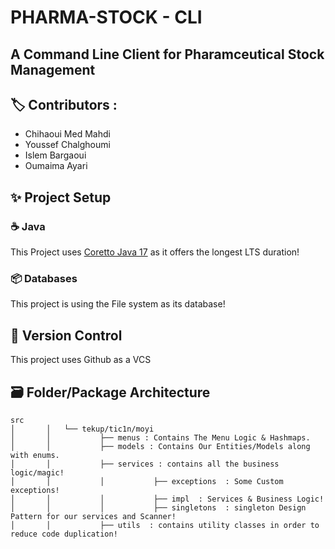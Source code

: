 # PHARMA-STOCK - CLI
## A Command Line Client for Pharamceutical Stock Management

## 🏷️ Contributors : 
 - Chihaoui Med Mahdi
 - Youssef Chalghoumi
 - Islem Bargaoui
 - Oumaima Ayari
## ✨ Project Setup

### ☕ Java
 This Project uses [Coretto Java 17](https://docs.aws.amazon.com/corretto/latest/corretto-17-ug/downloads-list.html) as it offers the longest LTS duration!

### 📦️ Databases
This project is using the File system as its database!

## 🔖 Version Control
This project uses Github as a VCS

## 🗃️ Folder/Package Architecture
```
src
│       │   └── tekup/tic1n/moyi
│       │           ├── menus : Contains The Menu Logic & Hashmaps.
│       │           ├── models : Contains Our Entities/Models along with enums.
│       │           ├── services : contains all the business logic/magic!
│       │           │           ├── exceptions  : Some Custom exceptions!
│       │           │           ├── impl  : Services & Business Logic!
│       │           │           ├── singletons  : singleton Design Pattern for our services and Scanner!
│       │           ├── utils  : contains utility classes in order to reduce code duplication!
```